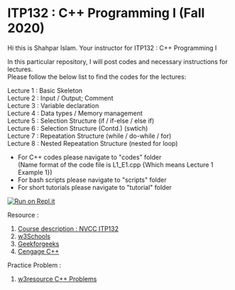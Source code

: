 # ITP132 : C++ Programming I (Fall 2020)

Hi this is Shahpar Islam. Your instructor for ITP132 : C++ Programming I

In this particular repository, I will post codes and necessary instructions for lectures.<br/>
Please follow the below list to find the codes for the lectures:<br/>

Lecture 1 : Basic Skeleton<br/> 
Lecture 2 : Input / Output; Comment<br/>
Lecture 3 : Variable declaration<br/>
Lecture 4 : Data types / Memory management<br/>
Lecture 5 : Selection Structure (if / if-else / else if)<br/>
Lecture 6 : Selection Structure (Contd.) (swtich)<br/>
Lecture 7 : Repeatation Structure (while / do-while / for)<br/>
Lecture 8 : Nested Repeatation Structure (nested for loop)<br/>

- For C++ codes please navigate to "codes" folder<br/>
  (Name format of the code file is L1_E1.cpp {Which means Lecture 1 Example 1})<br/>
- For bash scripts please navigate to "scripts" folder<br/>
- For short tutorials please navigate to "tutorial" folder<br/>

[![Run on Repl.it](https://repl.it/badge/github/Islam-shahpar/ITP132)](https://repl.it/github/Islam-shahpar/ITP132)<br/>

Resource : <br/>

1. <a href="https://catalog.nvcc.edu/preview_course_nopop.php?catoid=6&coid=9562" target="_blank"> Course description : NVCC ITP132 </a> <br/>
2. <a href="https://www.w3schools.com/cpp/" target="_blank"> w3Schools </a> <br/>
3. <a href="https://www.geeksforgeeks.org/c-plus-plus/" target="_blank"> Geekforgeeks </a> <br/>
4. <a href="https://www.cengage.com/c/an-introduction-to-programming-with-c-8e-zak/9781285860114PF/" target="_blank"> Cengage C++ </a> <br/>

Practice Problem : <br/>

1. <a href="https://www.w3resource.com/cpp-exercises/" target="_blank"> w3resource C++ Problems </a>
